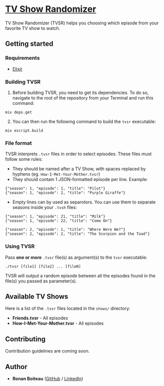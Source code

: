 # [TV Show Randomizer]

TV Show Randomizer (TVSR) helps you choosing which episode from your favorite TV show to watch.

## Getting started

### Requirements

 - [Elixir]

### Building TVSR

 1. Before building TVSR, you need to get its dependencies. To do so, navigate to the root of the repository from your Terminal and run this command:

```
mix deps.get
```

 2. You can then run the following command to build the `tvsr` executable:

```
mix escript.build
```

### File format

TVSR interprets `.tvsr` files in order to select episodes. These files must follow some rules:

 - They should be named after a TV Show, with spaces replaced by hyphens (eg. `How-I-Met-Your-Mother.tvsr`)
 - They should contain 1 JSON-formatted episode per line. Example:

```
{"season": 1, "episode": 1, "title": "Pilot"}
{"season": 1, "episode": 2, "title": "Purple Giraffe"}
```

 - Empty lines can by used as separotors. You can use them to separate seasons inside your `.tvsh` files:

```
{"season": 1, "episode": 21, "title": "Milk"}
{"season": 1, "episode": 22, "title": "Come On"}

{"season": 2, "episode": 1, "title": "Where Were We?"}
{"season": 2, "episode": 2, "title": "The Scorpion and the Toad"}
```

### Using TVSR

Pass **one or more** `.tvsr` file(s) as argument(s) to the `tvsr` executable:
```
./tvsr [file1] [file2] ... [fileN]
```

TVSR will output a random episode between all the episodes found in the file(s) you passed as parameter(s).

## Available TV Shows

Here is a list of the `.tvsr` files located in the `shows/` directory:

 - **Friends.tvsr** - All episodes
 - **How-I-Met-Your-Mother.tvsr** - All episodes

## Contributing

Contribution guidelines are coming soon.

## Author

 - **Ronan Boiteau** ([GitHub](https://github.com/ronanboiteau) / [LinkedIn](https://www.linkedin.com/in/ronanboiteau/))

<!-- Links -->
[Elixir]: https://elixir-lang.org/install.html
[TV Show Randomizer]: https://github.com/ronanboiteau/TV-Show-Randomizer
